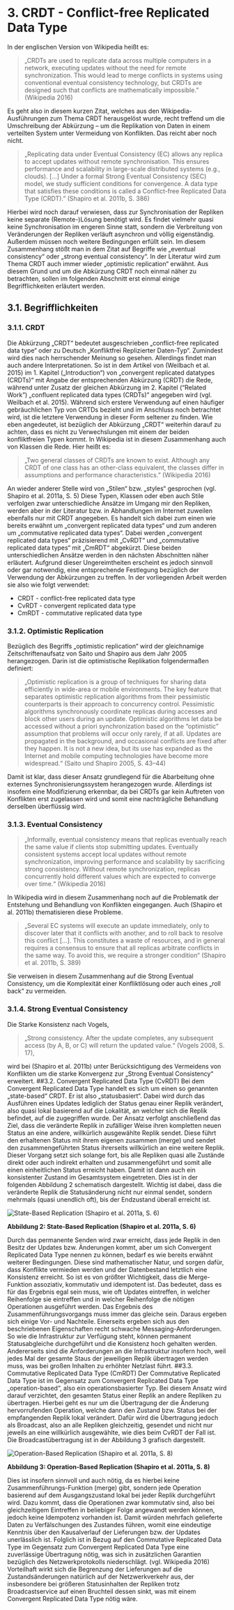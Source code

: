 # 3. CRDT - Conflict-free Replicated Data Type
In der englischen Version von Wikipedia heißt es:
> „CRDTs are used to replicate data across multiple computers in a network, executing updates without the need for remote synchronization. This would lead to merge conflicts in systems using conventional eventual consistency technology, but CRDTs are designed such that conflicts are mathematically impossible.” (Wikipedia 2016)

Es geht also in diesem kurzen Zitat, welches aus den Wikipedia-Ausführungen zum Thema CRDT herausgelöst wurde, recht treffend um die Umschreibung der Abkürzung – um die Replikation von Daten in einem verteilten System unter Vermeidung von Konflikten. Das reicht aber noch nicht.
> „Replicating data under Eventual Consistency (EC) allows any replica to accept updates without remote synchronisation. This ensures performance and scalability in large-scale distributed systems (e.g., clouds). [...] Under a formal Strong Eventual Consistency (SEC) model, we study sufficient conditions for convergence. A data type that satisfies these conditions is called a Conflict-free Replicated Data Type (CRDT).” (Shapiro et al. 2011b, S. 386)

Hierbei wird noch darauf verwiesen, dass zur Synchronisation der Repliken keine separate (Remote-)Lösung benötigt wird. Es findet vielmehr quasi keine Synchronisation im engeren Sinne statt, sondern die Verbreitung von Veränderungen der Repliken verläuft asynchron und völlig eigenständig. Außerdem müssen noch weitere Bedingungen erfüllt sein. Im diesem Zusammenhang stößt man in dem Zitat auf Begriffe wie „eventual consistency“ oder „strong eventual consistency“. In der Literatur wird zum Thema CRDT auch  immer wieder „optimistic replication“ erwähnt. Aus diesem Grund und um die Abkürzung CRDT noch einmal näher zu betrachten, sollen im folgenden Abschnitt erst einmal einige Begrifflichkeiten erläutert werden.
## 3.1. Begrifflichkeiten
### 3.1.1. CRDT
Die Abkürzung „CRDT“ bedeutet ausgeschrieben „conflict-free replicated data type“ oder zu Deutsch „Konfliktfrei Replizierter Daten-Typ“. Zumindest wird dies nach herrschender Meinung so gesehen. Allerdings findet man auch andere Interpretationen. So ist in dem Artikel von (Weilbach et al. 2015) im 1. Kapitel („Introduction“) von „convergent replicated datatypes (CRDTs)“ mit Angabe der entsprechenden Abkürzung (CRDT) die Rede, während unter Zusatz der gleichen Abkürzung im 2. Kapitel (“Related Work”) „confluent replicated data types (CRDTs)” angegeben wird (vgl. Weilbach et al. 2015). Während sich erstere Verwendung auf einen häufiger gebräuchlichen Typ von CRTDs bezieht und im Anschluss noch betrachtet wird, ist die letztere Verwendung in dieser Form seltener zu finden.
Wie eben angedeutet, ist bezüglich der Abkürzung „CRDT“ weiterhin darauf zu achten, dass es nicht zu Verwechslungen mit einem der beiden konfliktfreien Typen kommt. In Wikipedia ist in diesem Zusammenhang auch von Klassen die Rede. Hier heißt es:
> „Two general classes of CRDTs are known to exist. Although any CRDT of one class has an other-class equivalent, the classes differ in assumptions and performance characteristics.” (Wikipedia 2016)

An wieder anderer Stelle wird von „Stilen“ bzw. „styles“ gesprochen (vgl. Shapiro et al. 2011a, S. 5)  Diese Typen, Klassen oder eben auch Stile verfolgen zwar unterschiedliche Ansätze im Umgang mir den Repliken, werden aber in der Literatur bzw. in Abhandlungen im Internet zuweilen ebenfalls nur mit CRDT angegeben. Es handelt sich dabei zum einen wie bereits erwähnt um „convergent replicated data types“ und zum anderen um „commutative replicated data types“. Dabei werden „convergent replicated data types“ präzisierend mit „CvRDT“ und „commutative replicated data types“ mit „CmRDT“ abgekürzt. Diese beiden unterschiedlichen Ansätze werden in den nächsten Abschnitten näher erläutert.
Aufgrund dieser Ungereimtheiten erscheint es jedoch sinnvoll oder gar notwendig, eine entsprechende Festlegung bezüglich der Verwendung der Abkürzungen zu treffen. In der vorliegenden Arbeit werden sie also wie folgt verwendet:
-	CRDT - conflict-free replicated data type
-	CvRDT - convergent replicated data type
-	CmRDT - commutative replicated data type

### 3.1.2. Optimistic Replication
Bezüglich des Begriffs „optimistic replication“ wird der gleichnamige Zeitschriftenaufsatz von Saito und Shapiro aus dem Jahr 2005 herangezogen. Darin ist die optimistische Replikation folgendermaßen definiert:
> „Optimistic replication is a group of techniques for sharing data efficiently in wide-area or mobile environments. The key feature that separates optimistic replication algorithms from their pessimistic counterparts is their approach to concurrency control. Pessimistic algorithms synchronously coordinate replicas during accesses and block other users during an update. Optimistic algorithms let data be accessed without a priori synchronization based on the “optimistic” assumption that problems will occur only rarely, if at all. Updates are propagated in the background, and occasional conflicts are fixed after they happen. It is not a new idea, but its use has expanded as the Internet and mobile computing technologies have become more widespread.“ (Saito und Shapiro 2005, S. 43–44)

Damit ist klar, dass dieser Ansatz grundlegend für die Abarbeitung ohne externes Synchronisierungssystem herangezogen wurde. Allerdings ist insofern eine Modifizierung erkennbar, da bei CRDTs gar kein Auftreten von Konflikten erst zugelassen wird und somit eine nachträgliche Behandlung derselben überflüssig wird.
### 3.1.3. Eventual Consistency
> „Informally, eventual consistency means that replicas eventually reach the same value if clients stop submitting updates. Eventually consistent systems accept local updates without remote synchronization, improving performance and scalability by sacrificing strong consistency. Without remote synchronization, replicas concurrently hold different values which are expected to converge over time.“ (Wikipedia 2016)

In Wikipedia wird in diesem Zusammenhang noch auf die Problematik der Entstehung und Behandlung von Konflikten eingegangen. Auch (Shapiro et al. 2011b) thematisieren diese Probleme.
> „Several EC systems will execute an update immediately, only to discover later that it conflicts with another, and to roll back to resolve this conflict [...]. This constitutes a waste of resources, and in general requires a consensus to ensure that all replicas arbitrate conflicts in the same way. To avoid this, we require a stronger condition“ (Shapiro et al. 2011b, S. 389)

Sie verweisen in diesem Zusammenhang auf die Strong Eventual Consistency, um die Komplexität einer Konfliktlösung oder auch eines „roll back“ zu vermeiden.
### 3.1.4. Strong Eventual Consistency
Die Starke Konsistenz nach Vogels,
> „Strong consistency. After the update completes, any subsequent access (by A, B, or C) will return the updated value.“ (Vogels 2008, S. 17),

wird bei (Shapiro et al. 2011b) unter Berücksichtigung des Vermeidens von Konflikten um die starke Konvergenz zur „Strong Eventual Consistency“ erweitert.
##3.2.	Convergent Replicated Data Type (CvRDT)
Bei dem Convergent Replicated Data Type handelt es sich um einen so genannten „state-based“ CRDT. Er ist also „statusbasiert“. Dabei wird durch das Ausführen eines Updates lediglich der Status genau einer Replik verändert, also quasi lokal basierend auf die Lokalität, an welcher sich die Replik befindet, auf die zugegriffen wurde. Der Ansatz verfolgt anschließend das Ziel, dass die veränderte Replik in zufälliger Weise ihren kompletten neuen Status an eine andere, willkürlich ausgewählte Replik sendet. Diese führt den erhaltenen Status mit ihrem eigenen zusammen (merge) und sendet den zusammengeführten Status ihrerseits willkürlich an eine weitere Replik. Dieser Vorgang setzt sich solange fort, bis alle Repliken quasi alle Zustände direkt oder auch indirekt erhalten und zusammengeführt und somit alle einen einheitlichen Status erreicht haben. Damit ist dann auch ein konsistenter Zustand im Gesamtsystem eingetreten. Dies ist in der folgenden  Abbildung 2 schematisch dargestellt. Wichtig ist dabei, dass die veränderte Replik die Statusänderung nicht nur einmal sendet, sondern mehrmals (quasi unendlich oft), bis der Endzustand überall erreicht ist.

![State-Based Replication (Shapiro et al. 2011a, S. 6)](https://github.com/achatzSWT/ostfalia_db_2016_hausarbeiten/blob/master/crdt/Bilder/state-based-replication.JPG)

**Abbildung 2: State-Based Replication (Shapiro et al. 2011a, S. 6)**

Durch das permanente Senden wird zwar erreicht, dass jede Replik in den Besitz der Updates bzw. Änderungen kommt, aber um sich Convergent Replicated Data Type nennen zu können, bedarf es wie bereits erwähnt weiterer Bedingungen. Diese sind mathematischer Natur, und sorgen dafür, dass Konflikte vermieden werden und der Datenbestand letztlich eine Konsistenz erreicht. So ist es von größter Wichtigkeit, dass die Merge-Funktion assoziativ, kommutativ und idempotent ist. Das bedeutet, dass es für das Ergebnis egal sein muss, wie oft Updates eintreffen, in welcher Reihenfolge sie eintreffen und in welcher Reihenfolge die nötigen Operationen ausgeführt werden. Das Ergebnis des Zusammenführungsvorgangs muss immer das gleiche sein.
Daraus ergeben sich einige Vor- und Nachteile. Einerseits ergeben sich aus den beschriebenen Eigenschaften recht schwache Messaging-Anforderungen. So wie die Infrastruktur zur Verfügung steht, können permanent Statusabgleiche durchgeführt und die Konsistenz hoch gehalten werden. Andererseits sind die Anforderungen an die Infrastruktur insofern hoch, weil jedes Mal der gesamte Staus der jeweiligen Replik übertragen werden muss, was bei großen Inhalten zu erhöhter Netzlast führt.
##3.3.	Commutative Replicated Data Type (CmRDT)
Der Commutative Replicated Data Type ist im Gegensatz zum Convergent Replicated Data Type „operation-based“, also ein operationsbasierter Typ. Bei diesem Ansatz wird darauf verzichtet, den gesamten Status einer Replik an andere Repliken zu übertragen. Hierbei geht es nur um die Übertragung der die Änderung hervorrufenden Operation, welche dann den Zustand bzw. Status bei der empfangenden Replik lokal verändert. Dafür wird die Übertragung jedoch als Broadcast, also an alle Repliken gleichzeitig, gesendet und nicht nur jeweils an eine willkürlich ausgewählte, wie dies beim CvRDT der Fall ist. Die Broadcastübertragung ist in der Abbildung 3 grafisch dargestellt.

![Operation-Based Replication (Shapiro et al. 2011a, S. 8)](https://github.com/achatzSWT/ostfalia_db_2016_hausarbeiten/blob/master/crdt/Bilder/operation-based-replication.JPG)

**Abbildung 3: Operation-Based Replication (Shapiro et al. 2011a, S. 8)**

Dies ist insofern sinnvoll und auch nötig, da es hierbei keine Zusammenführungs-Funktion (merge) gibt, sondern jede Operation basierend auf dem Ausgangszustand lokal bei jeder Replik durchgeführt wird. Dazu kommt, dass die Operationen zwar kommutativ sind, also bei gleichzeitigem Eintreffen in beliebiger Folge angewandt werden können, jedoch keine Idempotenz vorhanden ist. Damit würden mehrfach gelieferte Daten zu Verfälschungen des Zustandes führen, womit eine eindeutige Kenntnis über den Kausalverlauf der Lieferungen bzw. der Updates unerlässlich ist.
Folglich ist in Bezug auf den Commutative Replicated Data Type im Gegensatz zum Convergent Replicated Data Type eine zuverlässige Übertragung nötig, was sich in zusätzlichen Garantien bezüglich des Netzwerkprotokolls niederschlägt. (vgl. Wikipedia 2016) Vorteilhaft wirkt sich die Begrenzung der Lieferungen auf die Zustandsänderungen natürlich auf der Netzwerkverkehr aus, der insbesondere bei größeren Statusinhalten der Repliken trotz Broadcastservice auf einen Bruchteil dessen sinkt, was mit einem Convergent Replicated Data Type nötig wäre.
